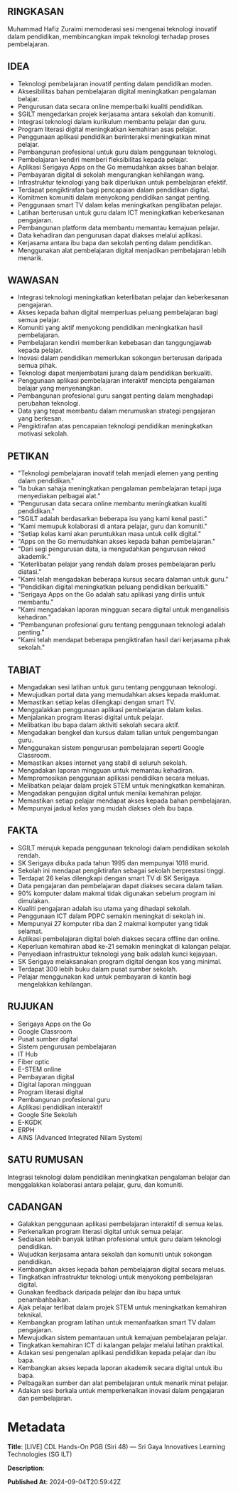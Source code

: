 ## RINGKASAN
Muhammad Hafiz Zuraimi memoderasi sesi mengenai teknologi inovatif dalam pendidikan, membincangkan impak teknologi terhadap proses pembelajaran.

## IDEA
- Teknologi pembelajaran inovatif penting dalam pendidikan moden.
- Aksesibilitas bahan pembelajaran digital meningkatkan pengalaman belajar.
- Pengurusan data secara online memperbaiki kualiti pendidikan.
- SGILT mengedarkan projek kerjasama antara sekolah dan komuniti.
- Integrasi teknologi dalam kurikulum membantu pelajar dan guru.
- Program literasi digital meningkatkan kemahiran asas pelajar.
- Penggunaan aplikasi pendidikan berinteraksi meningkatkan minat pelajar.
- Pembangunan profesional untuk guru dalam penggunaan teknologi.
- Pembelajaran kendiri memberi fleksibilitas kepada pelajar.
- Aplikasi Serigaya Apps on the Go memudahkan akses bahan belajar.
- Pembayaran digital di sekolah mengurangkan kehilangan wang.
- Infrastruktur teknologi yang baik diperlukan untuk pembelajaran efektif.
- Terdapat pengiktirafan bagi pencapaian dalam pendidikan digital.
- Komitmen komuniti dalam menyokong pendidikan sangat penting.
- Penggunaan smart TV dalam kelas meningkatkan penglibatan pelajar.
- Latihan berterusan untuk guru dalam ICT meningkatkan keberkesanan pengajaran.
- Pembangunan platform data membantu memantau kemajuan pelajar.
- Data kehadiran dan pengurusan dapat diakses melalui aplikasi.
- Kerjasama antara ibu bapa dan sekolah penting dalam pendidikan.
- Menggunakan alat pembelajaran digital menjadikan pembelajaran lebih menarik.

## WAWASAN
- Integrasi teknologi meningkatkan keterlibatan pelajar dan keberkesanan pengajaran.
- Akses kepada bahan digital memperluas peluang pembelajaran bagi semua pelajar.
- Komuniti yang aktif menyokong pendidikan meningkatkan hasil pembelajaran.
- Pembelajaran kendiri memberikan kebebasan dan tanggungjawab kepada pelajar.
- Inovasi dalam pendidikan memerlukan sokongan berterusan daripada semua pihak.
- Teknologi dapat menjembatani jurang dalam pendidikan berkualiti.
- Penggunaan aplikasi pembelajaran interaktif mencipta pengalaman belajar yang menyenangkan.
- Pembangunan profesional guru sangat penting dalam menghadapi perubahan teknologi.
- Data yang tepat membantu dalam merumuskan strategi pengajaran yang berkesan.
- Pengiktirafan atas pencapaian teknologi pendidikan meningkatkan motivasi sekolah.

## PETIKAN
- "Teknologi pembelajaran inovatif telah menjadi elemen yang penting dalam pendidikan."
- "Ia bukan sahaja meningkatkan pengalaman pembelajaran tetapi juga menyediakan pelbagai alat."
- "Pengurusan data secara online membantu meningkatkan kualiti pendidikan."
- "SGILT adalah berdasarkan beberapa isu yang kami kenal pasti."
- "Kami memupuk kolaborasi di antara pelajar, guru dan komuniti."
- "Setiap kelas kami akan peruntukkan masa untuk celik digital."
- "Apps on the Go memudahkan akses kepada bahan pembelajaran."
- "Dari segi pengurusan data, ia mengudahkan pengurusan rekod akademik."
- "Keterlibatan pelajar yang rendah dalam proses pembelajaran perlu diatasi."
- "Kami telah mengadakan beberapa kursus secara dalaman untuk guru."
- "Pendidikan digital meningkatkan peluang pendidikan berkualiti."
- "Serigaya Apps on the Go adalah satu aplikasi yang dirilis untuk membantu."
- "Kami mengadakan laporan mingguan secara digital untuk menganalisis kehadiran."
- "Pembangunan profesional guru tentang penggunaan teknologi adalah penting."
- "Kami telah mendapat beberapa pengiktirafan hasil dari kerjasama pihak sekolah."

## TABIAT
- Mengadakan sesi latihan untuk guru tentang penggunaan teknologi.
- Mewujudkan portal data yang memudahkan akses kepada maklumat.
- Memastikan setiap kelas dilengkapi dengan smart TV.
- Menggalakkan penggunaan aplikasi pembelajaran dalam kelas.
- Menjalankan program literasi digital untuk pelajar.
- Melibatkan ibu bapa dalam aktiviti sekolah secara aktif.
- Mengadakan bengkel dan kursus dalam talian untuk pengembangan guru.
- Menggunakan sistem pengurusan pembelajaran seperti Google Classroom.
- Memastikan akses internet yang stabil di seluruh sekolah.
- Mengadakan laporan mingguan untuk memantau kehadiran.
- Mempromosikan penggunaan aplikasi pendidikan secara meluas.
- Melibatkan pelajar dalam projek STEM untuk meningkatkan kemahiran.
- Mengadakan pengujian digital untuk menilai kemahiran pelajar.
- Memastikan setiap pelajar mendapat akses kepada bahan pembelajaran.
- Mempunyai jadual kelas yang mudah diakses oleh ibu bapa.

## FAKTA
- SGILT merujuk kepada penggunaan teknologi dalam pendidikan sekolah rendah.
- SK Serigaya dibuka pada tahun 1995 dan mempunyai 1018 murid.
- Sekolah ini mendapat pengiktirafan sebagai sekolah berprestasi tinggi.
- Terdapat 26 kelas dilengkapi dengan smart TV di SK Serigaya.
- Data pengajaran dan pembelajaran dapat diakses secara dalam talian.
- 90% komputer dalam makmal tidak digunakan sebelum program ini dimulakan.
- Kualiti pengajaran adalah isu utama yang dihadapi sekolah.
- Penggunaan ICT dalam PDPC semakin meningkat di sekolah ini.
- Mempunyai 27 komputer riba dan 2 makmal komputer yang tidak selamat.
- Aplikasi pembelajaran digital boleh diakses secara offline dan online.
- Keperluan kemahiran abad ke-21 semakin meningkat di kalangan pelajar.
- Penyediaan infrastruktur teknologi yang baik adalah kunci kejayaan.
- SK Serigaya melaksanakan program digital dengan kos yang minimal.
- Terdapat 300 lebih buku dalam pusat sumber sekolah.
- Pelajar menggunakan kad untuk pembayaran di kantin bagi mengelakkan kehilangan.

## RUJUKAN
- Serigaya Apps on the Go
- Google Classroom
- Pusat sumber digital
- Sistem pengurusan pembelajaran
- IT Hub
- Fiber optic
- E-STEM online
- Pembayaran digital
- Digital laporan mingguan
- Program literasi digital
- Pembangunan profesional guru
- Aplikasi pendidikan interaktif
- Google Site Sekolah
- E-KGDK
- ERPH
- AINS (Advanced Integrated Nilam System) 

## SATU RUMUSAN
Integrasi teknologi dalam pendidikan meningkatkan pengalaman belajar dan menggalakkan kolaborasi antara pelajar, guru, dan komuniti.

## CADANGAN
- Galakkan penggunaan aplikasi pembelajaran interaktif di semua kelas.
- Perkenalkan program literasi digital untuk semua pelajar.
- Sediakan lebih banyak latihan profesional untuk guru dalam teknologi pendidikan.
- Wujudkan kerjasama antara sekolah dan komuniti untuk sokongan pendidikan.
- Kembangkan akses kepada bahan pembelajaran digital secara meluas.
- Tingkatkan infrastruktur teknologi untuk menyokong pembelajaran digital.
- Gunakan feedback daripada pelajar dan ibu bapa untuk penambahbaikan.
- Ajak pelajar terlibat dalam projek STEM untuk meningkatkan kemahiran teknikal.
- Kembangkan program latihan untuk memanfaatkan smart TV dalam pengajaran.
- Mewujudkan sistem pemantauan untuk kemajuan pembelajaran pelajar.
- Tingkatkan kemahiran ICT di kalangan pelajar melalui latihan praktikal.
- Adakan sesi pengenalan aplikasi pendidikan kepada pelajar dan ibu bapa.
- Kembangkan akses kepada laporan akademik secara digital untuk ibu bapa.
- Pelbagaikan sumber dan alat pembelajaran untuk menarik minat pelajar.
- Adakan sesi berkala untuk memperkenalkan inovasi dalam pengajaran dan pembelajaran.

# Metadata
**Title**: [LIVE] CDL Hands-On PGB (Siri 48) — Sri Gaya Innovatives Learning Technologies (SG ILT)

**Description**: 

**Published At**: 2024-09-04T20:59:42Z